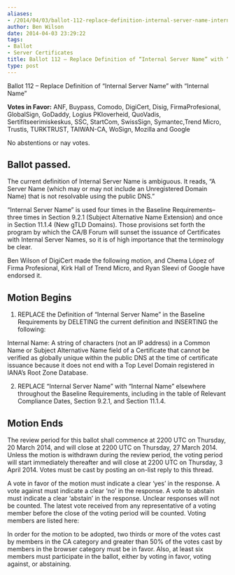 ```yaml
---
aliases:
- /2014/04/03/ballot-112-replace-definition-internal-server-name-internal-name/
author: Ben Wilson
date: 2014-04-03 23:29:22
tags:
- Ballot
- Server Certificates
title: Ballot 112 – Replace Definition of “Internal Server Name” with “Internal Name”(passed)
type: post
---
```


Ballot 112 – Replace Definition of “Internal Server Name” with “Internal Name”

**Votes in Favor:** ANF, Buypass, Comodo, DigiCert, Disig, FirmaProfesional, GlobalSign, GoDaddy, Logius PKIoverheid, QuoVadis, Sertifitseerimiskeskus, SSC, StartCom, SwissSign, Symantec,Trend Micro, Trustis, TURKTRUST, TAIWAN-CA, WoSign, Mozilla and Google

No abstentions or nay votes.

## Ballot passed.

The current definition of Internal Server Name is ambiguous. It reads, “A Server Name (which may or may not include an Unregistered Domain Name) that is not resolvable using the public DNS.”

“Internal Server Name” is used four times in the Baseline Requirements–three times in Section 9.2.1 (Subject Alternative Name Extension) and once in Section 11.1.4 (New gTLD Domains). Those provisions set forth the program by which the CA/B Forum will sunset the issuance of Certificates with Internal Server Names, so it is of high importance that the terminology be clear.

Ben Wilson of DigiCert made the following motion, and Chema López of Firma Profesional, Kirk Hall of Trend Micro, and Ryan Sleevi of Google have endorsed it.

## Motion Begins

1. REPLACE the Definition of “Internal Server Name” in the Baseline Requirements by DELETING the current definition and INSERTING the following:

Internal Name: A string of characters (not an IP address) in a Common Name or Subject Alternative Name field of a Certificate that cannot be verified as globally unique within the public DNS at the time of certificate issuance because it does not end with a Top Level Domain registered in IANA’s Root Zone Database.

2. REPLACE “Internal Server Name” with “Internal Name” elsewhere throughout the Baseline Requirements, including in the table of Relevant Compliance Dates, Section 9.2.1, and Section 11.1.4.

## Motion Ends

The review period for this ballot shall commence at 2200 UTC on Thursday, 20 March 2014, and will close at 2200 UTC on Thursday, 27 March 2014. Unless the motion is withdrawn during the review period, the voting period will start immediately thereafter and will close at 2200 UTC on Thursday, 3 April 2014. Votes must be cast by posting an on-list reply to this thread.

A vote in favor of the motion must indicate a clear ‘yes’ in the response. A vote against must indicate a clear ‘no’ in the response. A vote to abstain must indicate a clear ‘abstain’ in the response. Unclear responses will not be counted. The latest vote received from any representative of a voting member before the close of the voting period will be counted. Voting members are listed here:

In order for the motion to be adopted, two thirds or more of the votes cast by members in the CA category and greater than 50% of the votes cast by members in the browser category must be in favor. Also, at least six members must participate in the ballot, either by voting in favor, voting against, or abstaining.